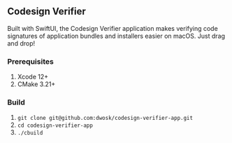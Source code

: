 ## Codesign Verifier

Built with SwiftUI, the Codesign Verifier application makes verifying code signatures of application bundles
and installers easier on macOS. Just drag and drop!

### Prerequisites
1. Xcode 12+
2. CMake 3.21+

### Build
1. `git clone git@github.com:dwosk/codesign-verifier-app.git`
2. `cd codesign-verifier-app`
3. `./cbuild`

